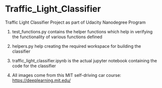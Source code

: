 # Traffic_Light_Classifier
Traffic Light Classifier Project as part of Udacity Nanodegree Program

1. test_functions.py contains the helper functions which help in verifying the functionality of various functions defined

2. helpers.py help creating the required workspace for building the classifier

3. traffic_light_classifier.ipynb is the actual jupyter notebook containing the code for the classifier

4. All images come from this MIT self-driving car course: https://deeplearning.mit.edu/
